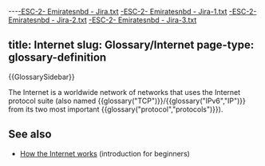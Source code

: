 ---[-ESC-2- Emiratesnbd - Jira.txt](https://github.com/mdn/content/files/11944579/-ESC-2-.Emiratesnbd.-.Jira.txt)
[-ESC-2- Emiratesnbd - Jira-1.txt](https://github.com/mdn/content/files/11944578/-ESC-2-.Emiratesnbd.-.Jira-1.txt)
[-ESC-2- Emiratesnbd - Jira-2.txt](https://github.com/mdn/content/files/11944577/-ESC-2-.Emiratesnbd.-.Jira-2.txt)
[-ESC-2- Emiratesnbd - Jira-3.txt](https://github.com/mdn/content/files/11944576/-ESC-2-.Emiratesnbd.-.Jira-3.txt)

title: Internet
slug: Glossary/Internet
page-type: glossary-definition
---

{{GlossarySidebar}}

The Internet is a worldwide network of networks that uses the Internet protocol suite (also named {{glossary("TCP")}}/{{glossary("IPv6","IP")}} from its two most important {{glossary("protocol","protocols")}}).

## See also

- [How the Internet works](/en-US/docs/Learn/Common_questions/Web_mechanics/How_does_the_Internet_work) (introduction for beginners)
